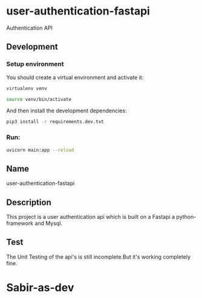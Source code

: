 # user-authentication-fastapi

Authentication API

## Development

### Setup environment
You should create a virtual environment and activate it:

```bash
virtualenv venv
```
```bash
source venv/bin/activate
```
And then install the development dependencies:

```bash
pip3 install -r requirements.dev.txt
```

### Run:
```bash
uvicorn main:app --reload
```


## Name
user-authentication-fastapi

## Description
This project is a user authentication api which is built on a Fastapi a python-framework and Mysql.

## Test
The Unit Testing of the api's is still incomplete.But it's working completely fine. 

# Sabir-as-dev
